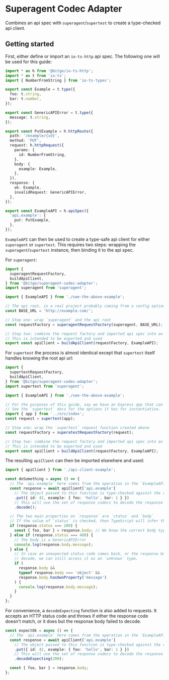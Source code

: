 # Superagent Codec Adapter

Combines an api spec with `superagent`/`supertest` to create a type-checked api client.

## Getting started

First, either define or import an `io-ts-http` api spec. The following one will be used
for this guide:

```typescript
import * as h from '@bitgo/io-ts-http';
import * as t from 'io-ts';
import { NumberFromString } from 'io-ts-types';

export const Example = t.type({
  foo: t.string,
  bar: t.number,
});

export const GenericAPIError = t.type({
  message: t.string,
});

export const PutExample = h.httpRoute({
  path: '/example/{id}',
  method: 'PUT',
  request: h.httpRequest({
    params: {
      id: NumberFromString,
    },
    body: {
      example: Example,
    },
  }),
  response: {
    ok: Example,
    invalidRequest: GenericAPIError,
  },
});

export const ExampleAPI = h.apiSpec({
  'api.example': {
    put: PutExample,
  },
});
```

`ExampleAPI` can then be used to create a type-safe api client for either `superagent`
or `supertest`. This requires two steps: wrapping the `superagent`/`supertest` instance,
then binding it to the api spec.

For `superagent`:

```typescript
import {
  superagentRequestFactory,
  buildApiClient,
} from '@bitgo/superagent-codec-adapter';
import superagent from 'superagent';

import { ExampleAPI } from './see-the-above-example';

// The api root, in a real project probably coming from a config option
const BASE_URL = 'http://example.com/';

// Step one: wrap `superagent` and the api root
const requestFactory = superagentRequestFactory(superagent, BASE_URL);

// Step two: combine the request factory and imported api spec into an api client
// This is intended to be exported and used
export const apiClient = buildApiClient(requestFactory, ExampleAPI);
```

For `supertest` the process is almost identical except that `supertest` itself handles
knowing the root api url:

```typescript
import {
  supertestRequestFactory,
  buildApiClient,
} from '@bitgo/superagent-codec-adapter';
import supertest from 'superagent';

import { ExampleAPI } from './see-the-above-example';

// For the purposes of this guide, say we have an Express app that can be imported from the project.
// See the `supertest` docs for the options it has for instantiation.
import { app } from '../src/index';
const request = supertest(app);

// Step one: wrap the `supertest` request function created above
const requestFactory = superatestRequestFactory(request);

// Step two: combine the request factory and imported api spec into an api client
// This is intended to be exported and used
export const apiClient = buildApiClient(requestFactory, ExampleAPI);
```

The resulting `apiClient` can then be imported elsewhere and used:

```typescript
import { apiClient } from './api-client-example';

const doSomething = async () => {
  // The `api.example` here comes from the operation in the `ExampleAPI` definition from above
  const response = await apiClient['api.example']
    // The object passed to this function is type-checked against the request codec
    .put({ id: 42, example: { foo: 'hello', bar: 1 } })
    // This will use the set of response codecs to decode the response
    .decode();

  // The two main properties on `response` are `status` and `body`
  // If the value of `status` is checked, then TypeScript will infer the correct body type
  if (response.status === 200) {
    const { foo, bar } = response.body; // We know the correct body type here
  } else if (response.status === 400) {
    // The body is a GenericAPIError
    console.log(response.body.message);
  } else {
    // In case an unexpected status code comes back, or the response body does not correctly
    // decode, we can still access it as an `unknown` type.
    if (
      response.body &&
      typeof response.body === 'object' &&
      response.body.hasOwnProperty('message')
    ) {
      console.log(response.body.message);
    }
  }
};
```

For convenience, a `decodeExpecting` function is also added to requests. It accepts an
HTTP status code and throws if either the response code doesn't match, or it does but
the response body failed to decode.

```typescript
const expectOk = async () => {
  // The `api.example` here comes from the operation in the `ExampleAPI` definition from above
  const response = await apiClient['api.example']
    // The object passed to this function is type-checked against the request codec
    .put({ id: 42, example: { foo: 'hello', bar: 1 } })
    // This will use the set of response codecs to decode the response
    .decodeExpecting(200);

  const { foo, bar } = response.body;
};
```
